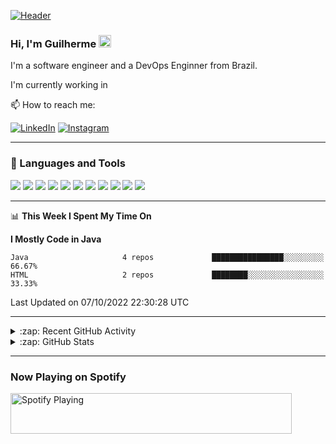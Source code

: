 [![Header](https://raw.githubusercontent.com/guilherme-aroliveira/guilherme-aroliveira/main/images/my_github_banner.png "Header")](https://www.linkedin.com/in/guilherme-oliveira-86ar/)

### Hi, I'm Guilherme <img src="https://github.com/guilherme-aroliveira/guilherme-aroliveira/blob/main/images/wave.gif" width="20px">

I'm a software engineer and a DevOps Enginner from Brazil. 

I'm currently working in <a> </a>

📫 How to reach me: 

[![LinkedIn][1.1]][1] 
[![Instagram][1.2]][2]

  ---

### 🔧 Languages and Tools

![](https://img.shields.io/badge/OS-Linux-yellow?style=flat)
![](https://img.shields.io/badge/Shell-Bash-brightgreen?style=flat)
![](https://img.shields.io/badge/Editor-VSCode-blue?style=flat)
![](https://img.shields.io/badge/Editor-Atom-brightgreen?style=flat)
![](https://img.shields.io/badge/SQL%20Client-Dbeaver-663F1D?style=flat)
![](https://img.shields.io/badge/Code-Java-red?style=flat)
![](https://img.shields.io/badge/Code-PHP-blue?style=flat)
![](https://img.shields.io/badge/Code-Python-blue?style=flat)
![](https://img.shields.io/badge/DBMS-MariaDB-663F1D?style=flat)
![](https://img.shields.io/badge/Tools-Docker-blue?style=flat)
![](https://img.shields.io/badge/Cloud-AWS-yellow?style=flat)

  ---

📊 **This Week I Spent My Time On**
<!--START_SECTION:waka-->
**I Mostly Code in Java** 

```text
Java                     4 repos             ████████████████░░░░░░░░░   66.67% 
HTML                     2 repos             ████████░░░░░░░░░░░░░░░░░   33.33%

```



 Last Updated on 07/10/2022 22:30:28 UTC
<!--END_SECTION:waka-->
  ---

<details>
  <summary>:zap: Recent GitHub Activity</summary>
<!--START_SECTION:activity-->
1. 🎉 Merged PR [#1](https://github.com/guilherme-aroliveira/online-resume/pull/1) in [guilherme-aroliveira/online-resume](https://github.com/guilherme-aroliveira/online-resume)
2. 💪 Opened PR [#1](https://github.com/guilherme-aroliveira/online-resume/pull/1) in [guilherme-aroliveira/online-resume](https://github.com/guilherme-aroliveira/online-resume)
<!--END_SECTION:activity-->
1. 🎉 Merged PR [#1](https://github.com/guilherme-aroliveira/online-resume/pull/1) in [guilherme-aroliveira/online-resume](https://github.com/guilherme-aroliveira/online-resume)
2. 💪 Opened PR [#1](https://github.com/guilherme-aroliveira/online-resume/pull/1) in [guilherme-aroliveira/online-resume](https://github.com/guilherme-aroliveira/online-resume)
</details>

<details>
  <summary>:zap: GitHub Stats</summary>
  <a href="https://github.com/guilherme-aroliveira/guilherme-aroliveira">
    <img align="center" src="https://github-readme-stats.vercel.app/api/top-langs/?username=guilherme-aroliveira&hide=tex&theme=onedark&langs_count=3" />
  </a>

  <a href="https://github.com/guilherme-aroliveira/guilherme-aroliveira">
    <img align="center" src="https://github-readme-stats.vercel.app/api?username=guilherme-aroliveira&show_icons=true&line_height=27&count_private=true&theme=onedark" alt="Guilherme's GitHub Stats" />
  </a>
</details>

  ---
### Now Playing on Spotify
[<img src="https://natemoo-re-guilherme-aroliveira.vercel.app/now-playing" width="450" height="65" alt="Spotify Playing"/>](https://open.spotify.com/user/11163880889)               

<!-- Icons -->

[1.1]: https://img.shields.io/twitter/url?label=Linkedin&logo=Linkedin&style=social&url=https%3A%2F%2Fwww.linkedin.com%2Fin%2Fguilherme-oliveira-86ar%2F (LinkedIn icon)
[1.2]: https://img.shields.io/twitter/url?label=Intagram&logo=Instagram&style=social&url=https%3A%2F%2Fwww.instagram.com%2Fguilherme.ar86%2F (Instagram Icon)


<!-- Links to your social media accounts -->

[1]: https://www.linkedin.com/in/guilherme-oliveira-86ar/
[2]: https://www.instagram.com/guilherme.ar86/








